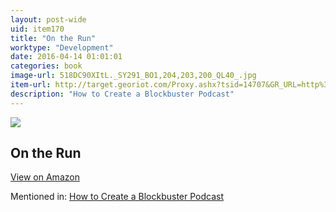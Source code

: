 ```yaml
---
layout: post-wide
uid: item170
title: "On the Run"
worktype: "Development"
date: 2016-04-14 01:01:01
categories: book
image-url: 518DC90XItL._SY291_BO1,204,203,200_QL40_.jpg
item-url: http://target.georiot.com/Proxy.ashx?tsid=14707&GR_URL=http%3A%2F%2Fwww.amazon.com%2FRun-Fugitive-Fieldwork-Encounters-Discoveries%2Fdp%2F022613671X%2F
description: "How to Create a Blockbuster Podcast"
---
```

<a href="http://target.georiot.com/Proxy.ashx?tsid=14707&GR_URL=http%3A%2F%2Fwww.amazon.com%2FRun-Fugitive-Fieldwork-Encounters-Discoveries%2Fdp%2F022613671X%2F" target="blank"><img src="../../../../img/thumbs/518DC90XItL._SY291_BO1,204,203,200_QL40_.jpg" class="prod-img"></a>
<h2>On the Run</h2>
<p><a class="btn btn-primary" href="http://target.georiot.com/Proxy.ashx?tsid=14707&GR_URL=http%3A%2F%2Fwww.amazon.com%2FRun-Fugitive-Fieldwork-Encounters-Discoveries%2Fdp%2F022613671X%2F" target="blank">View on Amazon</a><p>
<p>Mentioned in: <a href="http://fourhourworkweek.com/2015/01/29/alex-blumberg/" target="blank">How to Create a Blockbuster Podcast</a></p>

